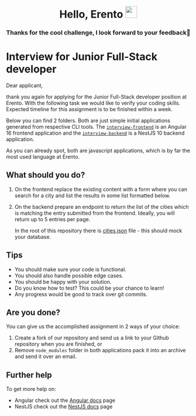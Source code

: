 <h1 align="center">Hello, Erento</a> 
<img src="https://github.com/blackcater/blackcater/raw/main/images/Hi.gif" height="32"/></h1>
<h3 align="center">Thanks for the cool challenge, I look forward to your feedback💌</h3>


# Interview for Junior Full-Stack developer
Dear applicant,

thank you again for applying for the Junior Full-Stack developer position at Erento. With the following task we would like to verify your coding skills. Expected timeline for this assignment is to be finished within a week.

Below you can find 2 folders. Both are just simple initial applications generated from respective CLI tools. The [`interview-frontend`](./interview-frontend) is an Angular 16 frontend application and the [`interview-backend`](./interview-backend) is a NestJS 10 backend application.

As you can already spot, both are javascript applications, which is by far the most used language at Erento.

## What should you do?

1. On the frontend replace the existing content with a form where you can search for a city and list the results in some list formatted below.
2. On the backend prepare an endpoint to return the list of the cities which is matching the entry submitted from the frontend. Ideally, you will return up to 5 entries per page.

    In the root of this repository there is [cities.json](./cities.json) file - this should mock your database.

## Tips

- You should make sure your code is functional.
- You should also handle possible edge cases.
- You should be happy with your solution.
- Do you know how to test? This could be your chance to learn!
- Any progress would be good to track over git commits.

## Are you done?

You can give us the accomplished assignment in 2 ways of your choice:
1. Create a fork of our repository and send us a link to your Github repository when you are finished, or
2. Remove `node_modules` folder in both applications pack it into an archive and send it over an email.

## Further help

To get more help on:
- Angular check out the [Angular docs](https://angular.io/docs) page
- NestJS check out the [NestJS docs](https://docs.nestjs.com) page
